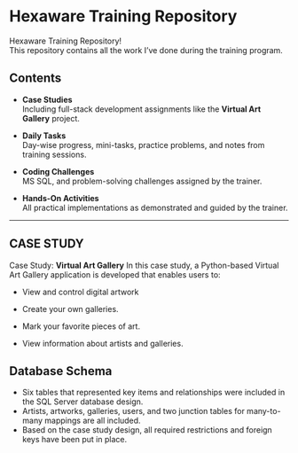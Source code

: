 # Hexaware Training Repository

Hexaware Training Repository!  
This repository  contains all the work I’ve done during the training program.

## Contents

-  **Case Studies**  
  Including full-stack development assignments like the **Virtual Art Gallery** project.

-  **Daily Tasks**  
  Day-wise progress, mini-tasks, practice problems, and notes from training sessions.

-  **Coding Challenges**  
  MS SQL, and problem-solving challenges assigned by the trainer.

-  **Hands-On Activities**  
  All practical implementations as demonstrated and guided by the trainer.

---
## CASE STUDY

Case Study: **Virtual Art Gallery**
 In this case study, a Python-based Virtual Art Gallery application is developed that enables users to:

- View and control digital artwork

 - Create your own galleries.

 - Mark your favorite pieces of art.

- View information about artists and galleries.

## Database Schema
- Six tables that represented key items and relationships were included in the SQL Server database design.
-  Artists, artworks, galleries, users, and two junction tables for many-to-many mappings are all included.
- Based on the case study design, all required restrictions and foreign keys have been put in place.


